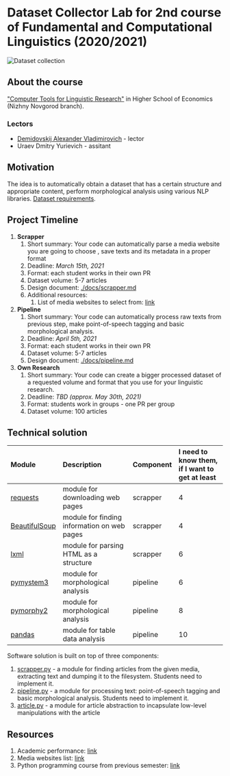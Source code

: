 # Dataset Collector Lab for 2nd course of Fundamental and Computational Linguistics (2020/2021)

![Dataset collection](https://github.com/fipl-hse/2020-2-level-ctlr-admin/workflows/Crawler%20is%20functioning/badge.svg)

## About the course

["Computer Tools for Linguistic Research"](https://www.hse.ru/en/edu/courses/339579587) 
in Higher School of Economics (Nizhny Novgorod branch).

### Lectors 

* [Demidovskij Alexander Vladimirovich](https://www.hse.ru/staff/demidovs) - lector
* Uraev Dmitry Yurievich - assitant

## Motivation

The idea is to automatically obtain a dataset that has a certain structure and appropriate content,
perform morphological analysis using various NLP libraries. 
[Dataset requirements](./docs/dataset.md).

## Project Timeline

1. **Scrapper**
   1. Short summary: Your code can automatically parse a media website you are going to choose
      , save texts and its metadata in a proper format
   1. Deadline: *March 15th, 2021*
   1. Format: each student works in their own PR
   1. Dataset volume: 5-7 articles
   1. Design document: [./docs/scrapper.md](./docs/scrapper.md)
   1. Additional resources:
      1. List of media websites to select from: [link]()
1. **Pipeline**
   1. Short summary: Your code can automatically process raw texts from previous step,
      make point-of-speech tagging and basic morphological analysis.
   1. Deadline: *April 5th, 2021*
   1. Format: each student works in their own PR
   1. Dataset volume: 5-7 articles
   1. Design document: [./docs/pipeline.md](./docs/pipeline.md)
1. **Own Research**
   1. Short summary: Your code can create a bigger processed dataset of a requested volume and
      format that you use for your linguistic research.
   1. Deadline: *TBD (approx. May 30th, 2021)*
   1. Format: students work in groups - one PR per group
   1. Dataset volume: 100 articles

## Technical solution

| Module | Description | Component | I need to know them, if I want to get at least |
|:---|:---|:---|:---|
| [requests]() | module for downloading web pages | scrapper | 4 |
| [BeautifulSoup]() | module for finding information on web pages | scrapper | 4 |
| [lxml]() | module for parsing HTML as a structure | scrapper | 6 |
| [pymystem3]() | module for morphological analysis | pipeline | 6 |
| [pymorphy2]() | module for morphological analysis | pipeline | 8 |
| [pandas]() | module for table data analysis | pipeline | 10 |

Software solution is built on top of three components:
1. [scrapper.py](./scrapper.py) - a module for finding articles from the given media, extracting text and
   dumping it to the filesystem. Students need to implement it.
1. [pipeline.py](./pipeline.py) - a module for processing text: point-of-speech tagging and 
   basic morphological analysis. Students need to implement it.
1. [article.py](./article.py) - a module for article abstraction to incapsulate low-level
   manipulations with the article
 
## Resources

1. Academic performance: [link](https://docs.google.com/spreadsheets/d/1qM5Drt8Us6QewWRo7n6k_TqlgoA-F9jrtvHNzrZzHM4/edit?usp=sharing) 
1. Media websites list: [link](https://drive.google.com/file/d/13daSXTD6S-LIr0oNLBz6XeA74ZwYYsQp/view?usp=sharing)
1. Python programming course from previous semester: [link](https://github.com/fipl-hse/2020-2-level-labs)
